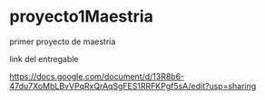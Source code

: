 # proyecto1Maestria
primer proyecto de maestria

link del entregable 

https://docs.google.com/document/d/13R8b6-47du7XoMbLBvVPqRxQrAqSgFES1RRFKPgf5sA/edit?usp=sharing 
